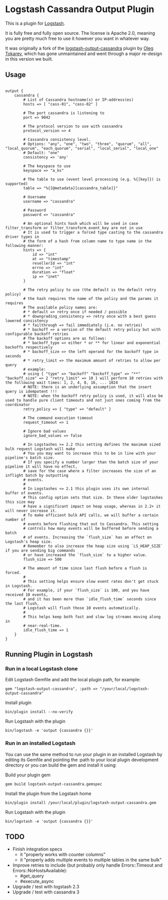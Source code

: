 # Logstash Cassandra Output Plugin

This is a plugin for [Logstash](https://github.com/elastic/logstash).

It is fully free and fully open source. The license is Apache 2.0, meaning you are pretty much free to use it however you want in whatever way.

It was originally a fork of the [logstash-output-cassandra](https://github.com/otokarev/logstash-output-cassandra) plugin by [Oleg Tokarev](https://github.com/otokarev), which has gone unmaintained and went through a major re-design in this version we built.

## Usage

<pre><code>
output {
    cassandra {
        # List of Cassandra hostname(s) or IP-address(es)
        hosts => [ "cass-01", "cass-02" ]

        # The port cassandra is listening to
        port => 9042

        # The protocol version to use with cassandra
        protocol_version => 4

        # Cassandra consistency level.
        # Options: "any", "one", "two", "three", "quorum", "all", "local_quorum", "each_quorum", "serial", "local_serial", "local_one"
        # Default: "one"
        consistency => 'any'

        # The keyspace to use
        keyspace => "a_ks"

        # The table to use (event level processing (e.g. %{[key]}) is supported)
        table => "%{[@metadata][cassandra_table]}"

        # Username
        username => "cassandra"

        # Password
        password => "cassandra"

        # An optional hints hash which will be used in case filter_transform or filter_transform_event_key are not in use
        # It is used to trigger a forced type casting to the cassandra driver types in
        # the form of a hash from column name to type name in the following manner:
        hints => {
            id => "int"
            at => "timestamp"
            resellerId => "int"
            errno => "int"
            duration => "float"
            ip => "inet"
        }

        # The retry policy to use (the default is the default retry policy)
        # the hash requires the name of the policy and the params it requires
        # The available policy names are:
        # * default => retry once if needed / possible
        # * downgrading_consistency => retry once with a best guess lowered consistency
        # * failthrough => fail immediately (i.e. no retries)
        # * backoff => a version of the default retry policy but with configurable backoff retries
        # The backoff options are as follows:
        # * backoff_type => either * or ** for linear and exponential backoffs respectively
        # * backoff_size => the left operand for the backoff type in seconds
        # * retry_limit => the maximum amount of retries to allow per query
        # example:
        # using { "type" => "backoff" "backoff_type" => "**" "backoff_size" => 2 "retry_limit" => 10 } will perform 10 retries with the following wait times: 1, 2, 4, 8, 16, ... 1024
        # NOTE: there is an underlying assumption that the insert query is idempotent !!!
        # NOTE: when the backoff retry policy is used, it will also be used to handle pure client timeouts and not just ones coming from the coordinator
        retry_policy => { "type" => "default" }

        # The command execution timeout
        request_timeout => 1

        # Ignore bad values
        ignore_bad_values => false

        # In Logstashes >= 2.2 this setting defines the maximum sized bulk request Logstash will make
        # You you may want to increase this to be in line with your pipeline's batch size.
        # If you specify a number larger than the batch size of your pipeline it will have no effect,
        # save for the case where a filter increases the size of an inflight batch by outputting
        # events.
        #
        # In Logstashes <= 2.1 this plugin uses its own internal buffer of events.
        # This config option sets that size. In these older logstashes this size may
        # have a significant impact on heap usage, whereas in 2.2+ it will never increase it.
        # To make efficient bulk API calls, we will buffer a certain number of
        # events before flushing that out to Cassandra. This setting
        # controls how many events will be buffered before sending a batch
        # of events. Increasing the `flush_size` has an effect on Logstash's heap size.
        # Remember to also increase the heap size using `LS_HEAP_SIZE` if you are sending big commands
        # or have increased the `flush_size` to a higher value.
        flush_size => 500

        # The amount of time since last flush before a flush is forced.
        #
        # This setting helps ensure slow event rates don't get stuck in Logstash.
        # For example, if your `flush_size` is 100, and you have received 10 events,
        # and it has been more than `idle_flush_time` seconds since the last flush,
        # Logstash will flush those 10 events automatically.
        #
        # This helps keep both fast and slow log streams moving along in
        # near-real-time.
        idle_flush_time => 1
    }
}
</code></pre>

## Running Plugin in Logstash
### Run in a local Logstash clone

Edit Logstash Gemfile and add the local plugin path, for example:
```
gem "logstash-output-cassandra", :path => "/your/local/logstash-output-cassandra"
```

Install plugin
```
bin/plugin install --no-verify
```
Run Logstash with the plugin
```
bin/logstash -e 'output {cassandra {}}'
```

### Run in an installed Logstash

You can use the same method to run your plugin in an installed Logstash by editing its Gemfile and pointing the :path to your local plugin development directory or you can build the gem and install it using:

Build your plugin gem
```
gem build logstash-output-cassandra.gemspec
```
Install the plugin from the Logstash home
```
bin/plugin install /your/local/plugin/logstash-output-cassandra.gem
```
Run Logstash with the plugin
```
bin/logstash -e 'output {cassandra {}}'
```

## TODO
* Finish integration specs
    * it "properly works with counter columns"
    * it "properly adds multiple events to multiple tables in the same bulk"
* Improve retries to include (but probably only handle Errors::Timeout and Errors::NoHostsAvailable):
    * \#get_query
    * \#execute_async
* Upgrade / test with logstash 2.3
* Upgrade / test with cassandra 3

